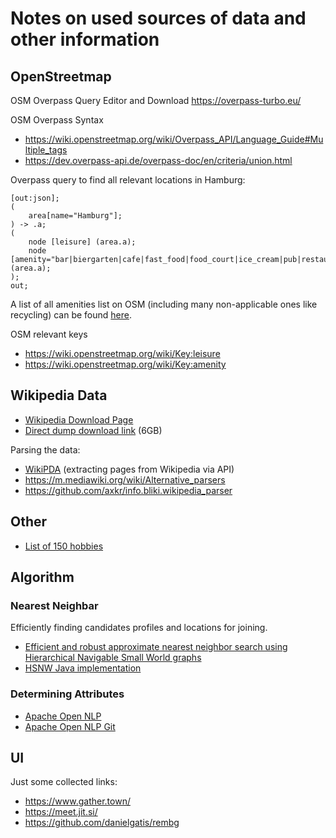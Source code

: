 # Notes on used sources of data and other information


## OpenStreetmap

OSM Overpass Query Editor and Download
https://overpass-turbo.eu/

OSM Overpass Syntax
* https://wiki.openstreetmap.org/wiki/Overpass_API/Language_Guide#Multiple_tags
* https://dev.overpass-api.de/overpass-doc/en/criteria/union.html

Overpass query to find all relevant locations in Hamburg:

    [out:json];
    ( 
        area[name="Hamburg"]; 
    ) -> .a;
    (
        node [leisure] (area.a);
        node [amenity="bar|biergarten|cafe|fast_food|food_court|ice_cream|pub|restaurant|college|driving_school|kindergarten|la|guage_school|library|toy_library|music_school|school|university|boat_sharing|social_facility|arts_centre|b|othel|casino|cinema|community_centre|conference_centre|events_venue|fountain|gambling|love_hotel|nightclub|planetarium|public_bookcase|social_centre|stripclub|studio|swingerclub|theatre|post_office|ranger_station|townhall|bbq|bench|drinking_water|shelter|water_point|watering_place|animal_boarding|animal_breeding|ani|al_shelter|baking_oven|childcare|dive_centre|grave_yard|gym|hunting_stand|internet_cafe|kitchen|kneipp_w|ter_cure|lounger|marketplace|monastery|photo_booth|place_of_mourning|place_of_worship|public_bath|public_building"] (area.a);
    );
    out;

A list of all amenities list on OSM (including many non-applicable ones like recycling) can be found [here](src/data/amenities.txt).

OSM relevant keys
* https://wiki.openstreetmap.org/wiki/Key:leisure
* https://wiki.openstreetmap.org/wiki/Key:amenity

## Wikipedia Data

* [Wikipedia Download Page](https://de.wikipedia.org/wiki/Wikipedia:Technik/Datenbank/Download)
* [Direct dump download link](https://dumps.wikimedia.org/dewiki/latest/dewiki-latest-pages-articles.xml.bz2) (6GB)

Parsing the data:
* [WikiPDA](https://github.com/epfl-dlab/WikiPDA/tree/master/WikiPDA-Lib) (extracting pages from Wikipedia via API)
* https://m.mediawiki.org/wiki/Alternative_parsers
* https://github.com/axkr/info.bliki.wikipedia_parser

## Other

* [List of 150 hobbies](https://hobbylark.com/misc/How-to-Choose-a-Hobby)

## Algorithm

### Nearest Neighbar
Efficiently finding candidates profiles and locations for joining.  

* [Efficient and robust approximate nearest neighbor search using Hierarchical Navigable Small World graphs
](https://arxiv.org/ftp/arxiv/papers/1603/1603.09320.pdf)
* [HSNW Java implementation](https://github.com/jelmerk/hnswlib)

### Determining Attributes

* [Apache Open NLP](https://opennlp.apache.org/docs/1.7.2/manual/opennlp.html#intro.general.library.structure)
* [Apache Open NLP Git](https://github.com/apache/opennlp)

## UI

Just some collected links:
* https://www.gather.town/
* https://meet.jit.si/
* https://github.com/danielgatis/rembg